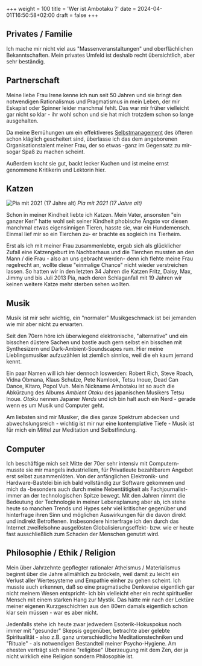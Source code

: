+++
weight = 100
title = 'Wer ist Ambotaku ?'
date = 2024-04-01T16:50:58+02:00
draft = false
+++
## Privates / Familie

Ich mache mir nicht viel aus "Massenveranstaltungen" und oberflächlichen
Bekanntschaften. Mein privates Umfeld ist deshalb recht übersichtlich, aber sehr beständig.

## Partnerschaft

Meine liebe Frau Irene kenne ich nun seit 50 Jahren und sie bringt
den notwendigen Rationalismus und Pragmatismus in mein Leben, der mir
Eskapist oder Spinner leider manchmal fehlt. Das war mir früher
vielleicht gar nicht so klar - ihr wohl schon und sie hat mich trotzdem
schon so lange ausgehalten.

Da meine Bemühungen um ein effektiveres
[Selbstmanagement](https://en.wikipedia.org/wiki/:de:Selbstmanagement)
des öfteren schon kläglich gescheitert sind, überlasse ich das dem
angeborenen Organisationstalent meiner Frau, der so etwas -ganz im
Gegensatz zu mir- sogar Spaß zu machen scheint.

Außerdem kocht sie gut, backt lecker Kuchen und ist meine
ernst genommene Kritikerin und Lektorin hier.

## Katzen

![Pia mit 2021 (17 Jahre alt)](/images/pia.jpg)
*Pia mit 2021 (17 Jahre alt)*

Schon in meiner Kindheit liebte ich Katzen. Mein Vater, ansonsten "ein
ganzer Kerl" hatte wohl seit seiner Kindheit phobische Ängste vor diesen
manchmal etwas eigensinnigen Tieren, hasste sie, war ein Hundemensch.
Einmal lief mir so ein Tierchen zu- er brachte es sogleich ins Tierheim.

Erst als ich mit meiner Frau zusammenlebte, ergab sich als glücklicher
Zufall eine Katzengeburt im Nachbarhaus und die Tierchen mussten an den
Mann / die Frau - also an uns gebracht werden- denn ich flehte meine
Frau regelrecht an, wollte diese "einmalige Chance" nicht wieder
verstreichen lassen. So hatten wir in den letzten 34 Jahren die Katzen Fritz,
Daisy, Max, Jimmy und bis Juli 2013 Pia, nach deren Schlaganfall mit 19
Jahren wir keinen weitere Katze mehr sterben sehen wollten.

## Musik

Musik ist mir sehr wichtig, ein "normaler" Musikgeschmack ist bei
jemanden wie mir aber nicht zu erwarten.

Seit den 70ern höre ich überwiegend elektronische, "alternative" und ein bisschen düstere Sachen und bastle auch gern selbst ein
bisschen mit Synthesizern und Dark-Ambient-Soundscapes rum. Hier meine
Lieblingsmusiker aufzuzählen ist ziemlich sinnlos, weil die eh
kaum jemand kennt.

Ein paar Namen will ich hier dennoch loswerden: Robert Rich, Steve
Roach, Vidna Obmana, Klaus Schulze, Pete Namlook, Tetsu Inoue, Dead Can Dance, Kitaro,
Popol Vuh. Mein Nickname Ambotaku ist so auch die Abkürzung des Albums *Ambient Otaku* des japanischen Musikers Tetsu Inoue. *Otaku* nennen Japaner *Nerds* und ich bin halt auch ein Nerd - gerade wenn es um Musik und Computer geht.

Am liebsten sind mir Musiker, die
dies ganze Spektrum abdecken und abwechslungsreich - wichtig ist mir nur
eine kontemplative Tiefe - Musik ist für mich ein Mittel zur Meditation
und Selbstfindung.

## Computer

Ich beschäftige mich seit Mitte der 70er sehr intensiv mit Computern-
musste sie mir mangels industriellem, für Privatleute bezahlbarem Angebot
erst selbst zusammenlöten. Von der anfänglichen Elektronik- und
Hardware-Bastelei bin ich bald vollständig zur Software gekommen und
mich da -besonders auch durch meine Nebentätigkeit als Fachjournalist-
immer an der technologischen Spitze bewegt. Mit den Jahren nimmt die
Bedeutung der Technologie in meiner Lebensplanung aber ab, ich stehe
heute so manchen Trends und Hypes sehr viel kritischer gegenüber und
hinterfrage ihren Sinn und möglichen Auswirkungen für die davon direkt
und indirekt Betroffenen. Insbesondere hinterfrage ich den durch das
Internet zweifelsohne ausgelösten Globalisierungseffekt- bzw. wie er
heute fast ausschließlich zum Schaden der Menschen genutzt wird.

## Philosophie / Ethik / Religion

Mein über Jahrzehnte gepflegter rationaler Atheismus / Materialismus
beginnt über die Jahre allmählich zu bröckeln, weil damit zu leicht ein
Verlust aller Wertesysteme und Empathie einher zu gehen scheint. Ich
musste auch erkennen, daß so eine pragmatische Denkweise eigentlich gar
nicht meinem Wesen entspricht- ich bin vielleicht eher ein recht spiritueller
Mensch mit einem starken Hang zur Mystik. Das hätte mir nach der Lektüre
meiner eigenen Kurzgeschichten aus den 80ern damals eigentlich schon
klar sein müssen - war es aber nicht.

Jedenfalls stehe ich heute zwar jedwedem Esoterik-Hokuspokus noch immer
mit "gesunder" Skepsis gegenüber, betrachte aber gelebte Spiritualität -
also z.B. ganz unterschiedliche Meditationstechniken und "Rituale" - als
notwendigen Bestandteil meiner Psycho-Hygiene. Am ehesten verträgt sich
meine "religiöse" Überzeugung mit dem Zen, der ja nicht wirklich eine
Religion sondern Philosophie ist.

